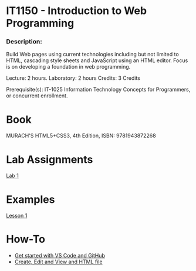 # IT1150 - Introduction to Web Programming

### Description:
Build Web pages using current technologies including but not limited to HTML, cascading style sheets and JavaScript using an HTML editor. Focus is on developing a foundation in web programming.

Lecture: 2 hours.
Laboratory: 2 hours
Credits: 3 Credits

Prerequisite(s):  IT-1025 Information Technology Concepts for Programmers, or concurrent enrollment.

# Book
MURACH'S HTML5+CSS3, 4th Edition, ISBN: 9781943872268

# Lab Assignments
[Lab 1](Labs/Lab1/readme.md)

# Examples
[Lesson 1](Examples/Example1.md)

# How-To
* [Get started with VS Code and GitHub](Guides/StartUpInstructions.md)
* [Create, Edit and View and HTML file](Guides/CreateEditView.md)
